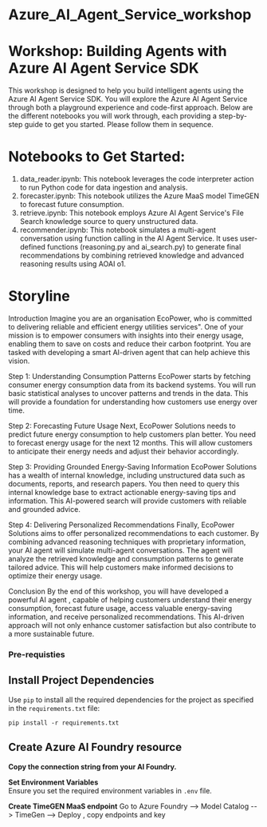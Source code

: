 # Azure_AI_Agent_Service_workshop

# Workshop: Building Agents with Azure AI Agent Service SDK
 
This workshop is designed to help you build intelligent agents using the Azure AI Agent Service SDK. You will explore the Azure AI Agent Service through both a playground experience and code-first approach. Below are the different notebooks you will work through, each providing a step-by-step guide to get you started. Please follow them in sequence.

# Notebooks to Get Started:
 

1. data_reader.ipynb: This notebook leverages the code interpreter action to run Python code for data ingestion and analysis.
2. forecaster.ipynb: This notebook utilizes the Azure MaaS model TimeGEN to forecast future consumption.
3. retrieve.ipynb: This notebook employs Azure AI Agent Service's File Search knowledge source to query unstructured data.
4. recommender.ipynb: This notebook simulates a multi-agent conversation using function calling in the AI Agent Service. It uses user-defined functions (reasoning.py and ai_search.py) to generate final recommendations by combining retrieved knowledge and advanced reasoning results using AOAI o1.

# Storyline
Introduction
Imagine you are an organisation EcoPower, who is committed to delivering reliable and efficient energy utilities services". One of your mission is to empower consumers with insights into their energy usage, enabling them to save on costs and reduce their carbon footprint. You are tasked with developing a smart AI-driven agent that can help achieve this vision.

Step 1: Understanding Consumption Patterns
EcoPower starts by fetching consumer energy consumption data from its backend systems. You will run basic statistical analyses to uncover patterns and trends in the data. This will provide a foundation for understanding how customers use energy over time.

Step 2: Forecasting Future Usage
Next, EcoPower Solutions needs to predict future energy consumption to help customers plan better. You need to forecast energy usage for the next 12 months. This will allow customers to anticipate their energy needs and adjust their behavior accordingly.

Step 3: Providing Grounded Energy-Saving Information
EcoPower Solutions has a wealth of internal knowledge, including unstructured data such as documents, reports, and research papers. You then need to query this internal knowledge base to extract actionable energy-saving tips and information. This AI-powered search will provide customers with reliable and grounded advice.

Step 4: Delivering Personalized Recommendations
Finally, EcoPower Solutions aims to offer personalized recommendations to each customer. By combining advanced reasoning techniques with proprietary information, your AI agent will simulate multi-agent conversations. The agent will analyze the retrieved knowledge and consumption patterns to generate tailored advice. This will help customers make informed decisions to optimize their energy usage.


Conclusion
By the end of this workshop, you will have developed a powerful AI agent , capable of helping customers understand their energy consumption, forecast future usage, access valuable energy-saving information, and receive personalized recommendations. This AI-driven approach will not only enhance customer satisfaction but also contribute to a more sustainable future.

### Pre-requisties

## Install Project Dependencies
Use `pip` to install all the required dependencies for the project as specified in the `requirements.txt` file:

`pip install -r requirements.txt`

## Create Azure AI Foundry resource

**Copy the connection string from your AI Foundry.**

**Set Environment Variables**  
Ensure you set the required environment variables in `.env` file.

**Create TimeGEN MaaS endpoint**
Go to Azure Foundry --> Model Catalog --> TimeGen --> Deploy , copy endpoints and key
